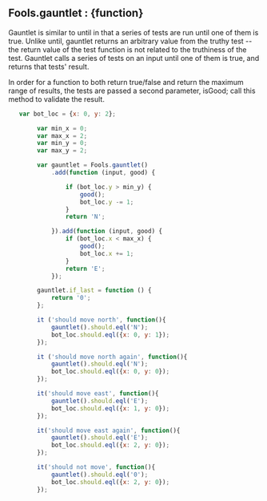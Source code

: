 ## Fools.gauntlet : {function}

Gauntlet is similar to until in that a series of tests are run until one of them is true.
Unlike until, gauntlet returns an arbitrary value from the truthy test -- the return value of the test function
is not related to the truthiness of the test.
Gauntlet calls a series of tests on an input until one of them is true, and returns that tests' result.

In order for a function to both return true/false and return the maximum range of results, the
tests are passed a second parameter, isGood; call this method to validate the result.

``` javascript
   var bot_loc = {x: 0, y: 2};

        var min_x = 0;
        var max_x = 2;
        var min_y = 0;
        var max_y = 2;

        var gauntlet = Fools.gauntlet()
            .add(function (input, good) {

                if (bot_loc.y > min_y) {
                    good();
                    bot_loc.y -= 1;
                }
                return 'N';

            }).add(function (input, good) {
                if (bot_loc.x < max_x) {
                    good();
                    bot_loc.x += 1;
                }
                return 'E';
            });

        gauntlet.if_last = function () {
            return '0';
        };

        it ('should move north', function(){
            gauntlet().should.eql('N');
            bot_loc.should.eql({x: 0, y: 1});
        });

        it ('should move north again', function(){
            gauntlet().should.eql('N');
            bot_loc.should.eql({x: 0, y: 0});
        });

        it('should move east', function(){
            gauntlet().should.eql('E');
            bot_loc.should.eql({x: 1, y: 0});
        });

        it('should move east again', function(){
            gauntlet().should.eql('E');
            bot_loc.should.eql({x: 2, y: 0});
        });

        it('should not move', function(){
            gauntlet().should.eql('0');
            bot_loc.should.eql({x: 2, y: 0});
        });
  ```